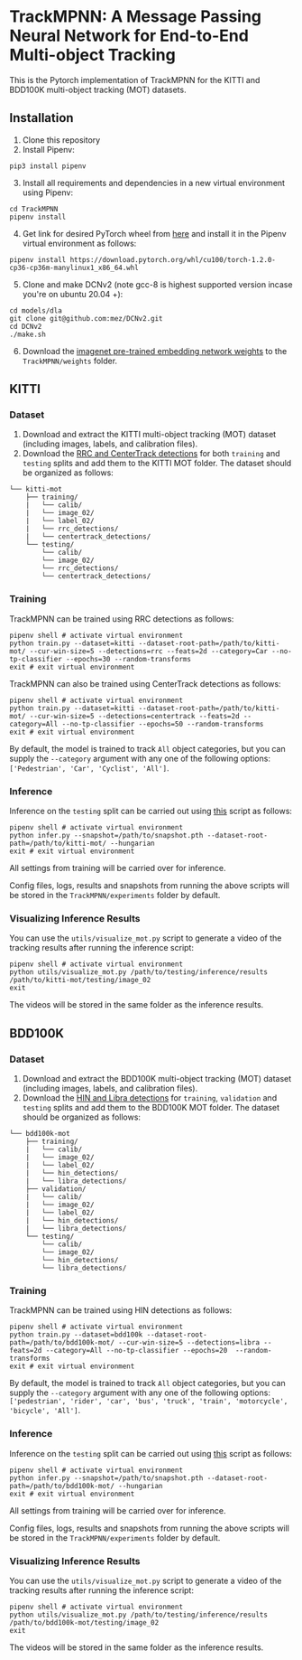 # TrackMPNN: A Message Passing Neural Network for End-to-End Multi-object Tracking

This is the Pytorch implementation of TrackMPNN for the KITTI and BDD100K multi-object tracking (MOT) datasets.

## Installation
1) Clone this repository
2) Install Pipenv:
```shell
pip3 install pipenv
```
3) Install all requirements and dependencies in a new virtual environment using Pipenv:
```shell
cd TrackMPNN
pipenv install
```
4) Get link for desired PyTorch wheel from [here](https://download.pytorch.org/whl/torch_stable.html) and install it in the Pipenv virtual environment as follows:
```shell
pipenv install https://download.pytorch.org/whl/cu100/torch-1.2.0-cp36-cp36m-manylinux1_x86_64.whl
```
5) Clone and make DCNv2 (note gcc-8 is highest supported version incase you're on ubuntu 20.04 +):
```shell
cd models/dla
git clone git@github.com:mez/DCNv2.git
cd DCNv2
./make.sh
```
6) Download the [imagenet pre-trained embedding network weights](https://drive.google.com/file/d/1fwnWaXftLBBARN_CG-BmzrBNfMNQaiAV/view?usp=sharing) to the `TrackMPNN/weights` folder.

## KITTI
### Dataset
1) Download and extract the KITTI multi-object tracking (MOT) dataset (including images, labels, and calibration files).
2) Download the [RRC and CenterTrack detections](https://drive.google.com/file/d/1PIDr9GcTayXw7GtmQ_R7IMm4YiT1eU_W/view?usp=sharing) for both `training` and `testing` splits and add them to the KITTI MOT folder. The dataset should be organized as follows:
```plain
└── kitti-mot
    ├── training/
    |   └── calib/
    |   └── image_02/
    |   └── label_02/
    |   └── rrc_detections/
    |   └── centertrack_detections/
    └── testing/
        └── calib/
        └── image_02/
        └── rrc_detections/
        └── centertrack_detections/
```

### Training
TrackMPNN can be trained using RRC detections as follows:
```shell
pipenv shell # activate virtual environment
python train.py --dataset=kitti --dataset-root-path=/path/to/kitti-mot/ --cur-win-size=5 --detections=rrc --feats=2d --category=Car --no-tp-classifier --epochs=30 --random-transforms
exit # exit virtual environment
```
TrackMPNN can also be trained using CenterTrack detections as follows:
```shell
pipenv shell # activate virtual environment
python train.py --dataset=kitti --dataset-root-path=/path/to/kitti-mot/ --cur-win-size=5 --detections=centertrack --feats=2d --category=All --no-tp-classifier --epochs=50 --random-transforms
exit # exit virtual environment
```
By default, the model is trained to track `All` object categories, but you can supply the `--category` argument with any one of the following options: `['Pedestrian', 'Car', 'Cyclist', 'All']`.

### Inference
Inference on the `testing` split can be carried out using [this](https://github.com/arangesh/TrackMPNN/blob/master/infer.py) script as follows:
```shell
pipenv shell # activate virtual environment
python infer.py --snapshot=/path/to/snapshot.pth --dataset-root-path=/path/to/kitti-mot/ --hungarian
exit # exit virtual environment
```
All settings from training will be carried over for inference.

Config files, logs, results and snapshots from running the above scripts will be stored in the `TrackMPNN/experiments` folder by default.


### Visualizing Inference Results 
You can use the `utils/visualize_mot.py` script to generate a video of the tracking results after running the inference script:
```shell
pipenv shell # activate virtual environment
python utils/visualize_mot.py /path/to/testing/inference/results /path/to/kitti-mot/testing/image_02
exit
```
The videos will be stored in the same folder as the inference results.

## BDD100K
### Dataset
1) Download and extract the BDD100K multi-object tracking (MOT) dataset (including images, labels, and calibration files).
2) Download the [HIN and Libra detections](https://drive.google.com/file/d/1PIDr9GcTayXw7GtmQ_R7IMm4YiT1eU_W/view?usp=sharing) for `training`, `validation` and `testing` splits and add them to the BDD100K MOT folder. The dataset should be organized as follows:
```plain
└── bdd100k-mot
    ├── training/
    |   └── calib/
    |   └── image_02/
    |   └── label_02/
    |   └── hin_detections/
    |   └── libra_detections/
    ├── validation/
    |   └── calib/
    |   └── image_02/
    |   └── label_02/
    |   └── hin_detections/
    |   └── libra_detections/
    └── testing/
        └── calib/
        └── image_02/
        └── hin_detections/
        └── libra_detections/
```

### Training
TrackMPNN can be trained using HIN detections as follows:
```shell
pipenv shell # activate virtual environment
python train.py --dataset=bdd100k --dataset-root-path=/path/to/bdd100k-mot/ --cur-win-size=5 --detections=libra --feats=2d --category=All --no-tp-classifier --epochs=20  --random-transforms
exit # exit virtual environment
```
By default, the model is trained to track `All` object categories, but you can supply the `--category` argument with any one of the following options: `['pedestrian', 'rider', 'car', 'bus', 'truck', 'train', 'motorcycle', 'bicycle', 'All']`.

### Inference
Inference on the `testing` split can be carried out using [this](https://github.com/arangesh/TrackMPNN/blob/master/infer.py) script as follows:
```shell
pipenv shell # activate virtual environment
python infer.py --snapshot=/path/to/snapshot.pth --dataset-root-path=/path/to/bdd100k-mot/ --hungarian
exit # exit virtual environment
```
All settings from training will be carried over for inference.

Config files, logs, results and snapshots from running the above scripts will be stored in the `TrackMPNN/experiments` folder by default.


### Visualizing Inference Results 
You can use the `utils/visualize_mot.py` script to generate a video of the tracking results after running the inference script:
```shell
pipenv shell # activate virtual environment
python utils/visualize_mot.py /path/to/testing/inference/results /path/to/bdd100k-mot/testing/image_02
exit
```
The videos will be stored in the same folder as the inference results.